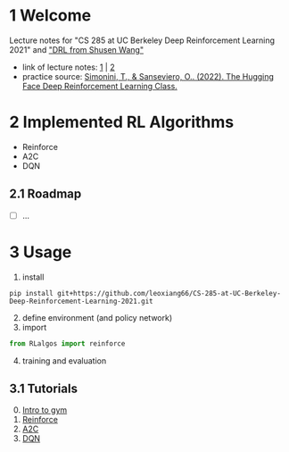 # 1 Welcome

Lecture notes for "CS 285 at UC Berkeley Deep Reinforcement Learning 2021" and ["DRL from Shusen Wang"](https://github.com/wangshusen/DRL)

- link of lecture notes: [1](https://easydoc.net/doc/58895889/Rgs30sku/4HDBZBCk) | [2](https://easydoc.net/doc/51157811/QPvkNb8f/B8mEys3t)
- practice source: [Simonini, T., & Sanseviero, O.. (2022). The Hugging Face Deep Reinforcement Learning Class.](https://github.com/huggingface/deep-rl-class)


# 2 Implemented RL Algorithms
- Reinforce
- A2C
- DQN

## 2.1 Roadmap
- [ ] ...

# 3 Usage
1. install
```
pip install git+https://github.com/leoxiang66/CS-285-at-UC-Berkeley-Deep-Reinforcement-Learning-2021.git
```
2. define environment (and policy network)
3. import 
```python
from RLalgos import reinforce
```
4. training and evaluation

## 3.1 Tutorials
0. [Intro to gym](https://github.com/leoxiang66/CS-285-at-UC-Berkeley-Deep-Reinforcement-Learning-2021/blob/main/examples/play_cart_pole_game.py)
1. [Reinforce](https://colab.research.google.com/github/leoxiang66/CS-285-at-UC-Berkeley-Deep-Reinforcement-Learning-2021/blob/main/examples/reinforce_example.ipynb)
2. [A2C](https://colab.research.google.com/github/leoxiang66/CS-285-at-UC-Berkeley-Deep-Reinforcement-Learning-2021/blob/main/examples/A2C_example.ipynb)
3. [DQN](https://colab.research.google.com/drive/1ZfQEhtgoQ-MbmEvS8aGhmbvc5QS8hZs4?usp=sharing)

